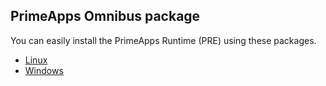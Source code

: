 ## PrimeApps Omnibus package
You can easily install the PrimeApps Runtime (PRE) using these packages.

* [Linux](https://github.com/primeapps-io/omnibus/tree/master/linux)
* [Windows](https://github.com/primeapps-io/omnibus/tree/master/windows)
